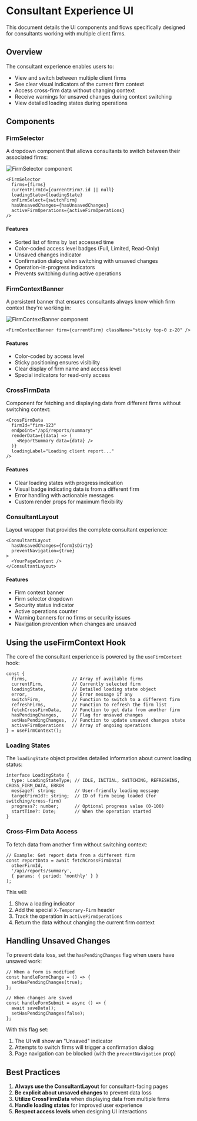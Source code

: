 # Consultant Experience UI

This document details the UI components and flows specifically designed for consultants working with multiple client firms.

## Overview

The consultant experience enables users to:

- View and switch between multiple client firms
- See clear visual indicators of the current firm context
- Access cross-firm data without changing context
- Receive warnings for unsaved changes during context switching
- View detailed loading states during operations

## Components

### FirmSelector

A dropdown component that allows consultants to switch between their associated firms:

![FirmSelector component](./assets/firm-selector.png)

```tsx
<FirmSelector
  firms={firms}
  currentFirmId={currentFirm?.id || null}
  loadingState={loadingState}
  onFirmSelect={switchFirm}
  hasUnsavedChanges={hasUnsavedChanges}
  activeFirmOperations={activeFirmOperations}
/>
```

#### Features

- Sorted list of firms by last accessed time
- Color-coded access level badges (Full, Limited, Read-Only)
- Unsaved changes indicator
- Confirmation dialog when switching with unsaved changes
- Operation-in-progress indicators
- Prevents switching during active operations

### FirmContextBanner

A persistent banner that ensures consultants always know which firm context they're working in:

![FirmContextBanner component](./assets/firm-context-banner.png)

```tsx
<FirmContextBanner firm={currentFirm} className="sticky top-0 z-20" />
```

#### Features

- Color-coded by access level
- Sticky positioning ensures visibility
- Clear display of firm name and access level
- Special indicators for read-only access

### CrossFirmData

Component for fetching and displaying data from different firms without switching context:

```tsx
<CrossFirmData
  firmId="firm-123"
  endpoint="/api/reports/summary"
  renderData={(data) => (
    <ReportSummary data={data} />
  )}
  loadingLabel="Loading client report..."
/>
```

#### Features

- Clear loading states with progress indication
- Visual badge indicating data is from a different firm
- Error handling with actionable messages
- Custom render props for maximum flexibility

### ConsultantLayout

Layout wrapper that provides the complete consultant experience:

```tsx
<ConsultantLayout
  hasUnsavedChanges={formIsDirty}
  preventNavigation={true}
>
  <YourPageContent />
</ConsultantLayout>
```

#### Features

- Firm context banner
- Firm selector dropdown
- Security status indicator
- Active operations counter
- Warning banners for no firms or security issues
- Navigation prevention when changes are unsaved

## Using the useFirmContext Hook

The core of the consultant experience is powered by the `useFirmContext` hook:

```tsx
const {
  firms,                 // Array of available firms
  currentFirm,           // Currently selected firm
  loadingState,          // Detailed loading state object
  error,                 // Error message if any
  switchFirm,            // Function to switch to a different firm
  refreshFirms,          // Function to refresh the firm list
  fetchCrossFirmData,    // Function to get data from another firm
  hasPendingChanges,     // Flag for unsaved changes
  setHasPendingChanges,  // Function to update unsaved changes state
  activeFirmOperations   // Array of ongoing operations
} = useFirmContext();
```

### Loading States

The `loadingState` object provides detailed information about current loading status:

```tsx
interface LoadingState {
  type: LoadingStateType; // IDLE, INITIAL, SWITCHING, REFRESHING, CROSS_FIRM_DATA, ERROR
  message?: string;       // User-friendly loading message
  targetFirmId?: string;  // ID of firm being loaded (for switching/cross-firm)
  progress?: number;      // Optional progress value (0-100)
  startTime?: Date;       // When the operation started
}
```

### Cross-Firm Data Access

To fetch data from another firm without switching context:

```tsx
// Example: Get report data from a different firm
const reportData = await fetchCrossFirmData(
  otherFirmId,
  '/api/reports/summary',
  { params: { period: 'monthly' } }
);
```

This will:
1. Show a loading indicator
2. Add the special `X-Temporary-Firm` header
3. Track the operation in `activeFirmOperations`
4. Return the data without changing the current firm context

## Handling Unsaved Changes

To prevent data loss, set the `hasPendingChanges` flag when users have unsaved work:

```tsx
// When a form is modified
const handleFormChange = () => {
  setHasPendingChanges(true);
};

// When changes are saved
const handleFormSubmit = async () => {
  await saveData();
  setHasPendingChanges(false);
};
```

With this flag set:
1. The UI will show an "Unsaved" indicator
2. Attempts to switch firms will trigger a confirmation dialog
3. Page navigation can be blocked (with the `preventNavigation` prop)

## Best Practices

1. **Always use the ConsultantLayout** for consultant-facing pages
2. **Be explicit about unsaved changes** to prevent data loss
3. **Utilize CrossFirmData** when displaying data from multiple firms
4. **Handle loading states** for improved user experience
5. **Respect access levels** when designing UI interactions 